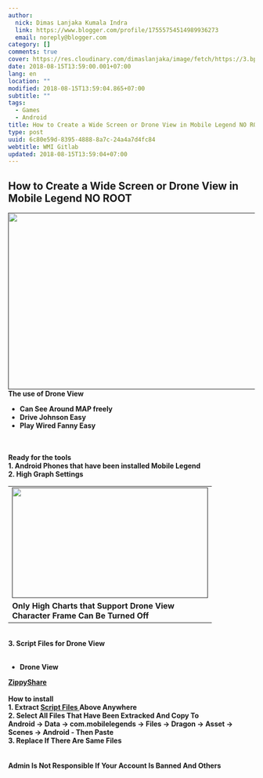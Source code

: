 ```yaml
---
author:
  nick: Dimas Lanjaka Kumala Indra
  link: https://www.blogger.com/profile/17555754514989936273
  email: noreply@blogger.com
category: []
comments: true
cover: https://res.cloudinary.com/dimaslanjaka/image/fetch/https://3.bp.blogspot.com/-KhWvYh2yApY/W3K2X8QfpAI/AAAAAAAAFic/xljYGye6zjsZlJAa-NJKxRsvVnWiq5PTQCK4BGAYYCw/s640/maxresdefault%2B%25281%2529.jpg
date: 2018-08-15T13:59:00.001+07:00
lang: en
location: ""
modified: 2018-08-15T13:59:04.865+07:00
subtitle: ""
tags:
  - Games
  - Android
title: How to Create a Wide Screen or Drone View in Mobile Legend NO ROOT
type: post
uuid: 6c80e59d-8395-4888-8a7c-24a4a7d4fc84
webtitle: WMI Gitlab
updated: 2018-08-15T13:59:04+07:00
---
```


<h2>How to Create a Wide Screen or Drone View in Mobile Legend NO ROOT </h2><div>    <a id="noclick" class="noclick" href="">      <img border="0" height="360" src="https://res.cloudinary.com/dimaslanjaka/image/fetch/https://3.bp.blogspot.com/-KhWvYh2yApY/W3K2X8QfpAI/AAAAAAAAFic/xljYGye6zjsZlJAa-NJKxRsvVnWiq5PTQCK4BGAYYCw/s640/maxresdefault%2B%25281%2529.jpg" width="640">    </a></div><strong>The use of Drone View </strong><br><ul>    <li>      <strong>Can See Around MAP freely     </strong>    </li>  <li>      <strong>Drive Johnson Easy     </strong>    </li>  <li>      <strong>Play Wired Fanny Easy     </strong>    </li></ul><strong>    <br></strong><strong>    <br></strong><strong>Ready for the tools </strong><br><strong>1. Android Phones that have been installed Mobile Legend </strong><br><strong>2. High Graph Settings </strong><br><table align="center" cellpadding="0" cellspacing="0">    <tbody>      <tr>        <td>          <a href="">            <strong>              <img border="0" height="225" src="https://res.cloudinary.com/dimaslanjaka/image/fetch/https://4.bp.blogspot.com/-cxpApnTEMjE/W3K3UdpTeDI/AAAAAAAAAK4/QjyYrzgI1XgK4KxJfMZyQHFtCwjlb_cpwCLcBGAs/s400/Screenshot_2018-07-04-14-32-15-356_com.mobile.legends.png" width="400">            </strong>          </a>        </td>    </tr>    <tr>        <td>          <strong>Only High Charts that Support Drone View         </strong>          <strong>            <br>          </strong>          <strong>Character Frame Can Be Turned Off         </strong>        </td>    </tr>  </tbody></table><strong>    <br></strong><strong>3. Script Files for Drone View </strong><br><br><ul>    <li>      <strong>Drone View     </strong>    </li></ul><strong>    <a href="//zipansion.com/2w2nO" target="_blank" rel="nofollow noopener"> ZippyShare    </a></strong><br><strong>    <br></strong><strong>How to install </strong><br><strong> 1. Extract    <a href="//zipansion.com/2w2nO" target="_blank"> Script Files    </a> Above Anywhere </strong><br><strong>2. Select All Files That Have Been Extracked And Copy To </strong><br><strong> Android -&gt; Data -&gt; com.mobilelegends -&gt; Files -&gt; Dragon -&gt; Asset -&gt; Scenes -&gt; Android - Then Paste </strong><br><strong>3. Replace If There Are Same Files </strong><br><strong>    <br></strong><br><a name="more"></a><div>    <strong> Admin Is Not Responsible If Your Account Is Banned And Others    </strong></div><script>document.querySelectorAll("pre,code");
  pretext.forEach(function (el) {
    el.classList.toggle("notranslate", true);
  });</script><script>document.querySelectorAll("pre,code");
  pretext.forEach(function (el) {
    el.classList.toggle("notranslate", true);
  });</script>